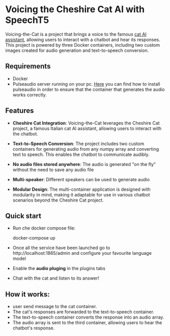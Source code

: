 # Voicing the Cheshire Cat AI with SpeechT5

Voicing-the-Cat is a project that brings a voice to the famous [cat AI assistant](https://github.com/cheshire-cat-ai/core), allowing users to interact with a chatbot and hear its responses. This project is powered by three Docker containers, including two custom images created for audio generation and text-to-speech conversion.

## Requirements

* Docker
* Pulseaudio server running on your pc. [Here](https://hub.docker.com/r/alessio21/play-numpy-array) you can find how to install pulseaudio in order to ensure that the container that generates the audio works correctly.

## Features

* **Cheshire Cat Integration**: Voicing-the-Cat leverages the Cheshire Cat project, a famous Italian cat AI assistant, allowing users to interact with the chatbot.

* **Text-to-Speech Conversion**: The project includes two custom containers for generating audio from any numpy array and converting text to speech. This enables the chatbot to communicate audibly.

* **No audio files stored anywhere**: The audio is generated "on the fly" without the need to save any audio file

* **Multi-speaker**: Different speakers can be used to generate audio

* **Modular Design**: The multi-container application is designed with modularity in mind, making it adaptable for use in various chatbot scenarios beyond the Cheshire Cat project.

## Quick start

* Run che docker compose file:

    docker-compose up

* Once all the service have been launched go to http://localhost:1865/admin and configure your favourite language model
* Enable the **audio pluging** in the plugins tabs
* Chat with the cat and listen to its answer!

## How it works:

* user send message to the cat container.
* The cat's responses are forwarded to the text-to-speech container.
* The text-to-speech container converts the response into an audio array.
* The audio array is sent to the third container, allowing users to hear the chatbot's response.

